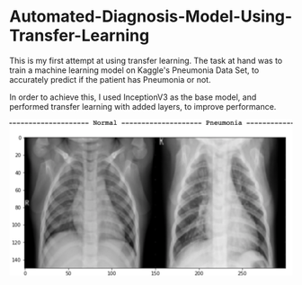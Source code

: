 # Automated-Diagnosis-Model-Using-Transfer-Learning

This is my first attempt at using transfer learning. The task at hand was to train a machine learning model on Kaggle's Pneumonia Data Set, to accurately predict if the patient has Pneumonia or not. 

In order to achieve this, I used InceptionV3 as the base model, and performed transfer learning with added layers, to improve performance.

![](https://raw.githubusercontent.com/saniyanafees6/Automated-Diagnosis-Model-Using-Transfer-Learning/master/xray-np.png)
